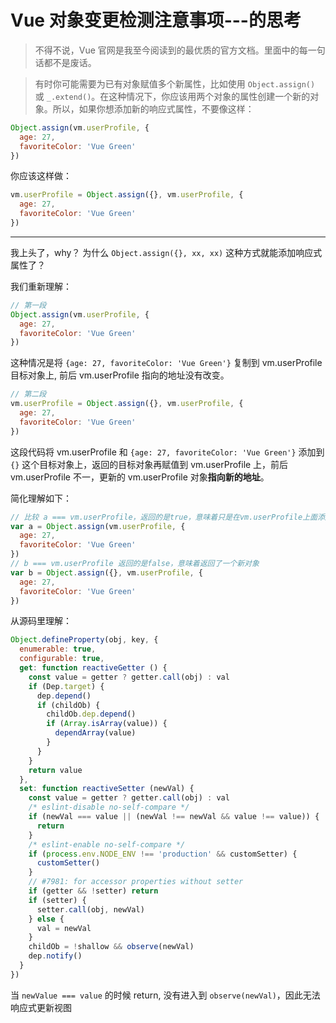# Vue 对象变更检测注意事项---的思考

> 不得不说，Vue 官网是我至今阅读到的最优质的官方文档。里面中的每一句话都不是废话。

> 有时你可能需要为已有对象赋值多个新属性，比如使用 `Object.assign()` 或 `_.extend()`。在这种情况下，你应该用两个对象的属性创建一个新的对象。所以，如果你想添加新的响应式属性，不要像这样：

```js
Object.assign(vm.userProfile, {
  age: 27,
  favoriteColor: 'Vue Green'
})
```

你应该这样做：

```js
vm.userProfile = Object.assign({}, vm.userProfile, {
  age: 27,
  favoriteColor: 'Vue Green'
})
```

-----------
我上头了，why？
为什么 `Object.assign({}, xx, xx)` 这种方式就能添加响应式属性了？

我们重新理解：

```js
// 第一段
Object.assign(vm.userProfile, {
  age: 27,
  favoriteColor: 'Vue Green'
})
```
这种情况是将 `{age: 27, favoriteColor: 'Vue Green'}` 复制到 vm.userProfile 目标对象上, 前后 vm.userProfile 指向的地址没有改变。


```js
// 第二段
vm.userProfile = Object.assign({}, vm.userProfile, {
  age: 27,
  favoriteColor: 'Vue Green'
})
```
这段代码将 vm.userProfile 和 `{age: 27, favoriteColor: 'Vue Green'}` 添加到 `{}` 这个目标对象上，返回的目标对象再赋值到 vm.userProfile 上，前后 vm.userProfile 不一，更新的 vm.userProfile 对象**指向新的地址**。

简化理解如下：
```js
// 比较 a === vm.userProfile，返回的是true，意味着只是在vm.userProfile上面添加新属性
var a = Object.assign(vm.userProfile, {
  age: 27,
  favoriteColor: 'Vue Green'
})
// b === vm.userProfile 返回的是false，意味着返回了一个新对象
var b = Object.assign({}, vm.userProfile, {
  age: 27,
  favoriteColor: 'Vue Green'
})
```

从源码里理解：
```js
Object.defineProperty(obj, key, {
  enumerable: true,
  configurable: true,
  get: function reactiveGetter () {
    const value = getter ? getter.call(obj) : val
    if (Dep.target) {
      dep.depend()
      if (childOb) {
        childOb.dep.depend()
        if (Array.isArray(value)) {
          dependArray(value)
        }
      }
    }
    return value
  },
  set: function reactiveSetter (newVal) {
    const value = getter ? getter.call(obj) : val
    /* eslint-disable no-self-compare */
    if (newVal === value || (newVal !== newVal && value !== value)) {
      return
    }
    /* eslint-enable no-self-compare */
    if (process.env.NODE_ENV !== 'production' && customSetter) {
      customSetter()
    }
    // #7981: for accessor properties without setter
    if (getter && !setter) return
    if (setter) {
      setter.call(obj, newVal)
    } else {
      val = newVal
    }
    childOb = !shallow && observe(newVal)
    dep.notify()
  }
})
```
当 `newValue === value` 的时候 return, 没有进入到 `observe(newVal)`，因此无法响应式更新视图